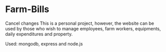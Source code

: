 # Farm-Bills
Cancel changes
This is a personal project, however, the website can be used by those who wish to manage employees, farm workers, equipments, daily expenditures and property. 

Used: mongodb, express and node.js
